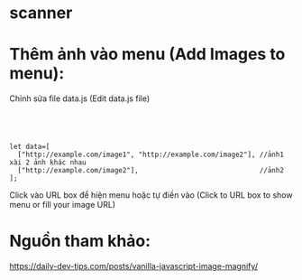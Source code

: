 # scanner
# Thêm ảnh vào menu (Add Images to menu):
Chỉnh sửa file data.js (Edit data.js file)
```




let data=[
  ["http://example.com/image1", "http://example.com/image2"], //ảnh1 xài 2 ảnh khác nhau 
  ["http://example.com/image2"],                              //ảnh2
];
```
Click vào URL box để hiện menu hoặc tự điền vào (Click to URL box to show menu or fill your image URL)
 
# Nguồn tham khảo:
https://daily-dev-tips.com/posts/vanilla-javascript-image-magnify/
